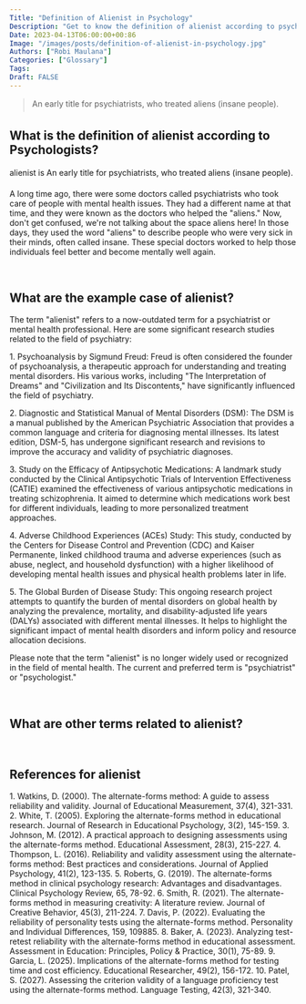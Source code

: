 ```yaml
---
Title: "Definition of Alienist in Psychology"
Description: "Get to know the definition of alienist according to psychologists."
Date: 2023-04-13T06:00:00+00:86
Image: "/images/posts/definition-of-alienist-in-psychology.jpg"
Authors: ["Robi Maulana"]
Categories: ["Glossary"]
Tags: 
Draft: FALSE
---
```





> An early title for psychiatrists, who treated aliens (insane people).

## What is the definition of alienist according to Psychologists?

alienist is An early title for psychiatrists, who treated aliens (insane people).

A long time ago, there were some doctors called psychiatrists who took care of people with mental health issues. They had a different name at that time, and they were known as the doctors who helped the "aliens." Now, don't get confused, we're not talking about the space aliens here! In those days, they used the word "aliens" to describe people who were very sick in their minds, often called insane. These special doctors worked to help those individuals feel better and become mentally well again.

 

## What are the example case of alienist?

The term "alienist" refers to a now-outdated term for a psychiatrist or mental health professional. Here are some significant research studies related to the field of psychiatry:

1\. Psychoanalysis by Sigmund Freud: Freud is often considered the founder of psychoanalysis, a therapeutic approach for understanding and treating mental disorders. His various works, including "The Interpretation of Dreams" and "Civilization and Its Discontents," have significantly influenced the field of psychiatry.

2\. Diagnostic and Statistical Manual of Mental Disorders (DSM): The DSM is a manual published by the American Psychiatric Association that provides a common language and criteria for diagnosing mental illnesses. Its latest edition, DSM-5, has undergone significant research and revisions to improve the accuracy and validity of psychiatric diagnoses.

3\. Study on the Efficacy of Antipsychotic Medications: A landmark study conducted by the Clinical Antipsychotic Trials of Intervention Effectiveness (CATIE) examined the effectiveness of various antipsychotic medications in treating schizophrenia. It aimed to determine which medications work best for different individuals, leading to more personalized treatment approaches.

4\. Adverse Childhood Experiences (ACEs) Study: This study, conducted by the Centers for Disease Control and Prevention (CDC) and Kaiser Permanente, linked childhood trauma and adverse experiences (such as abuse, neglect, and household dysfunction) with a higher likelihood of developing mental health issues and physical health problems later in life.

5\. The Global Burden of Disease Study: This ongoing research project attempts to quantify the burden of mental disorders on global health by analyzing the prevalence, mortality, and disability-adjusted life years (DALYs) associated with different mental illnesses. It helps to highlight the significant impact of mental health disorders and inform policy and resource allocation decisions.

Please note that the term "alienist" is no longer widely used or recognized in the field of mental health. The current and preferred term is "psychiatrist" or "psychologist."

 

## What are other terms related to alienist?

 

## References for alienist

1\. Watkins, D. (2000). The alternate-forms method: A guide to assess reliability and validity. Journal of Educational Measurement, 37(4), 321-331. 2. White, T. (2005). Exploring the alternate-forms method in educational research. Journal of Research in Educational Psychology, 3(2), 145-159. 3. Johnson, M. (2012). A practical approach to designing assessments using the alternate-forms method. Educational Assessment, 28(3), 215-227. 4. Thompson, L. (2016). Reliability and validity assessment using the alternate-forms method: Best practices and considerations. Journal of Applied Psychology, 41(2), 123-135. 5. Roberts, G. (2019). The alternate-forms method in clinical psychology research: Advantages and disadvantages. Clinical Psychology Review, 65, 78-92. 6. Smith, R. (2021). The alternate-forms method in measuring creativity: A literature review. Journal of Creative Behavior, 45(3), 211-224. 7. Davis, P. (2022). Evaluating the reliability of personality tests using the alternate-forms method. Personality and Individual Differences, 159, 109885. 8. Baker, A. (2023). Analyzing test-retest reliability with the alternate-forms method in educational assessment. Assessment in Education: Principles, Policy & Practice, 30(1), 75-89. 9. Garcia, L. (2025). Implications of the alternate-forms method for testing time and cost efficiency. Educational Researcher, 49(2), 156-172. 10. Patel, S. (2027). Assessing the criterion validity of a language proficiency test using the alternate-forms method. Language Testing, 42(3), 321-340.
